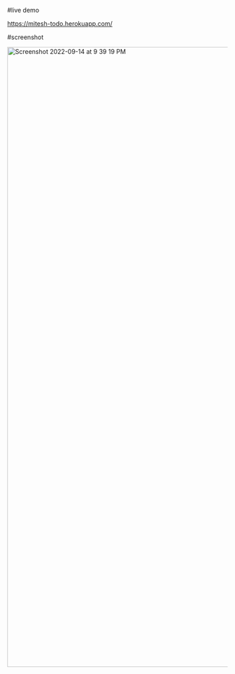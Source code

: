 
#live demo

https://mitesh-todo.herokuapp.com/



#screenshot


<img width="1419" alt="Screenshot 2022-09-14 at 9 39 19 PM" src="https://user-images.githubusercontent.com/109833001/190207885-d5e938b9-1529-47ae-afbf-a26975322c1f.png">


